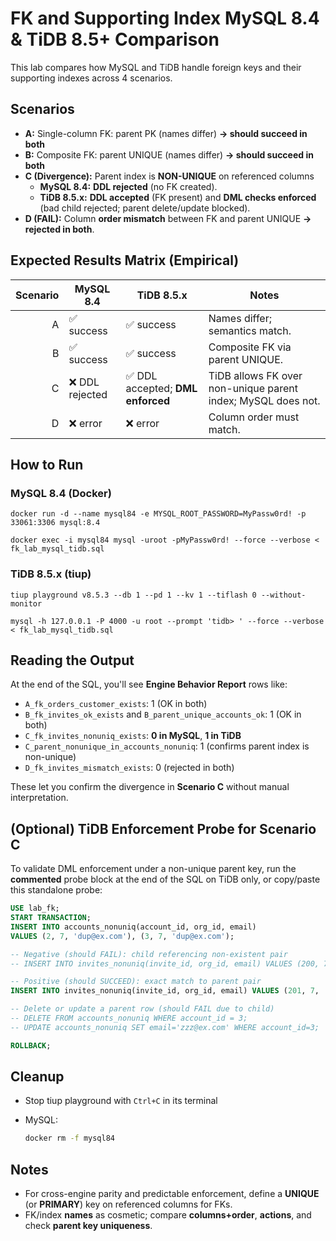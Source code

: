 # FK and Supporting Index MySQL 8.4 & TiDB 8.5+ Comparison

This lab compares how MySQL and TiDB handle foreign keys and their supporting indexes across 4 scenarios.

## Scenarios

- **A:** Single-column FK: parent PK (names differ) **→ should succeed in both**
- **B:** Composite FK: parent UNIQUE (names differ) **→ should succeed in both**
- **C (Divergence):** Parent index is **NON-UNIQUE** on referenced columns  
  - **MySQL 8.4:** **DDL rejected** (no FK created).  
  - **TiDB 8.5.x:** **DDL accepted** (FK present) and **DML checks enforced** (bad child rejected; parent delete/update blocked).
- **D (FAIL):** Column **order mismatch** between FK and parent UNIQUE **→ rejected in both**.

## Expected Results Matrix (Empirical)

| Scenario | MySQL 8.4 | TiDB 8.5.x | Notes |
|---------:|-----------|------------|------|
| A        | ✅ success | ✅ success | Names differ; semantics match. |
| B        | ✅ success | ✅ success | Composite FK via parent UNIQUE. |
| C        | ❌ DDL rejected | ✅ DDL accepted; **DML enforced** | TiDB allows FK over non-unique parent index; MySQL does not. |
| D        | ❌ error   | ❌ error   | Column order must match. |

## How to Run

### MySQL 8.4 (Docker)

```shell
docker run -d --name mysql84 -e MYSQL_ROOT_PASSWORD=MyPassw0rd! -p 33061:3306 mysql:8.4
```

```shell
docker exec -i mysql84 mysql -uroot -pMyPassw0rd! --force --verbose < fk_lab_mysql_tidb.sql
```

### TiDB 8.5.x (tiup)

```shell
tiup playground v8.5.3 --db 1 --pd 1 --kv 1 --tiflash 0 --without-monitor
```

```shell
mysql -h 127.0.0.1 -P 4000 -u root --prompt 'tidb> ' --force --verbose < fk_lab_mysql_tidb.sql
```

## Reading the Output

At the end of the SQL, you'll see **Engine Behavior Report** rows like:

- `A_fk_orders_customer_exists`: 1 (OK in both)
- `B_fk_invites_ok_exists` and `B_parent_unique_accounts_ok`: 1 (OK in both)
- `C_fk_invites_nonuniq_exists`: **0 in MySQL**, **1 in TiDB**
- `C_parent_nonunique_in_accounts_nonuniq`: 1 (confirms parent index is non-unique)
- `D_fk_invites_mismatch_exists`: 0 (rejected in both)

These let you confirm the divergence in **Scenario C** without manual interpretation.

## (Optional) TiDB Enforcement Probe for Scenario C

To validate DML enforcement under a non-unique parent key, run the **commented** probe block at the end of the SQL on TiDB only, or copy/paste this standalone probe:

```sql
USE lab_fk;
START TRANSACTION;
INSERT INTO accounts_nonuniq(account_id, org_id, email)
VALUES (2, 7, 'dup@ex.com'), (3, 7, 'dup@ex.com');

-- Negative (should FAIL): child referencing non-existent pair
-- INSERT INTO invites_nonuniq(invite_id, org_id, email) VALUES (200, 7, 'dup@ex@com');

-- Positive (should SUCCEED): exact match to parent pair
INSERT INTO invites_nonuniq(invite_id, org_id, email) VALUES (201, 7, 'dup@ex.com');

-- Delete or update a parent row (should FAIL due to child)
-- DELETE FROM accounts_nonuniq WHERE account_id = 3;
-- UPDATE accounts_nonuniq SET email='zzz@ex.com' WHERE account_id=3;

ROLLBACK;
```

## Cleanup

- Stop tiup playground with `Ctrl+C` in its terminal

- MySQL:

  ```bash
  docker rm -f mysql84
  ```

## Notes

- For cross-engine parity and predictable enforcement, define a **UNIQUE** (or **PRIMARY**) key on referenced columns for FKs.
- FK/index **names** as cosmetic; compare **columns+order**, **actions**, and check **parent key uniqueness**. 
